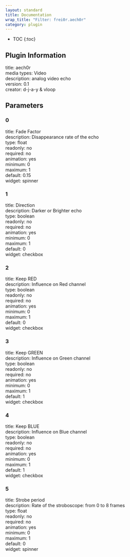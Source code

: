 ```yaml
---
layout: standard
title: Documentation
wrap_title: "Filter: frei0r.aech0r"
category: plugin
---
```

* TOC
{:toc}

## Plugin Information

title: aech0r  
media types:
Video  
description: analog video echo  
version: 0.1  
creator: d-j-a-y & vloop  

## Parameters

### 0

title: Fade Factor    
description:
Disappearance rate of the echo  
type: float  
readonly: no  
required: no  
animation: yes  
minimum: 0  
maximum: 1  
default: 0.15  
widget: spinner  

### 1

title: Direction    
description:
Darker or Brighter echo  
type: boolean  
readonly: no  
required: no  
animation: yes  
minimum: 0  
maximum: 1  
default: 0  
widget: checkbox  

### 2

title: Keep RED    
description:
Influence on Red channel  
type: boolean  
readonly: no  
required: no  
animation: yes  
minimum: 0  
maximum: 1  
default: 0  
widget: checkbox  

### 3

title: Keep GREEN    
description:
Influence on Green channel  
type: boolean  
readonly: no  
required: no  
animation: yes  
minimum: 0  
maximum: 1  
default: 1  
widget: checkbox  

### 4

title: Keep BLUE    
description:
Influence on Blue channel  
type: boolean  
readonly: no  
required: no  
animation: yes  
minimum: 0  
maximum: 1  
default: 1  
widget: checkbox  

### 5

title: Strobe period    
description:
Rate of the stroboscope: from 0 to 8 frames  
type: float  
readonly: no  
required: no  
animation: yes  
minimum: 0  
maximum: 1  
default: 0  
widget: spinner  

